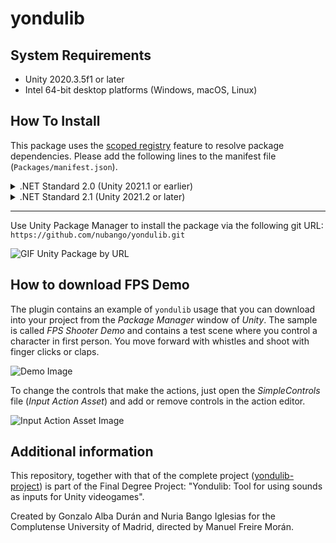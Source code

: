 # yondulib

## System Requirements

- Unity 2020.3.5f1 or later
- Intel 64-bit desktop platforms (Windows, macOS, Linux)

## How To Install

This package uses the [scoped registry](https://docs.unity3d.com/Manual/upm-scoped.html) feature to resolve package
dependencies. Please add the following lines to the manifest file
(`Packages/manifest.json`).

<details>
<summary>.NET Standard 2.0 (Unity 2021.1 or earlier)</summary>

To the `scopedRegistries` section:

```
"scopedRegistries": [
    {
      "name": "Unity NuGet",
      "url": "https://unitynuget-registry.azurewebsites.net",
      "scopes": [
        "org.nuget"
      ]
    },
    {
      "name": "Keijiro",
      "url": "https://registry.npmjs.com",
      "scopes": [
        "jp.keijiro"
      ]
    }
  ]
```
</details>

<details>
<summary>.NET Standard 2.1 (Unity 2021.2 or later)</summary>

To the `scopedRegistries` section:

```
"scopedRegistries": [
    {
      "name": "Keijiro",
      "url": "https://registry.npmjs.com",
      "scopes": [
        "jp.keijiro"
      ]
    }
  ]
```
</details>

---

Use Unity Package Manager to install the package via the following git URL: `https://github.com/nubango/yondulib.git`

![GIF Unity Package by URL](https://i.gyazo.com/b54e9daa9a483d9bf7f74f0e94b2d38a.gif)

## How to download FPS Demo

The plugin contains an example of ```yondulib``` usage that you can download into your project from the _Package Manager_ window of _Unity_. The sample is called _FPS Shooter Demo_ and contains a test scene where you control a character in first person. You move forward with whistles and shoot with finger clicks or claps.

![Demo Image](https://user-images.githubusercontent.com/27202047/190650897-7595492d-9f85-473f-8d9c-36b50995eb82.png)

To change the controls that make the actions, just open the _SimpleControls_ file (_Input Action Asset_) and add or remove controls in the action editor.

![Input Action Asset Image](https://i.gyazo.com/f4b76ab763d25a6c1f74718b94549ded.png)

## Additional information

This repository, together with that of the complete project ([yondulib-project](https://github.com/nubango/yondulib-project)) is part of the Final Degree Project: "Yondulib: Tool for using sounds as inputs for Unity videogames".

Created by Gonzalo Alba Durán and Nuria Bango Iglesias for the Complutense University of Madrid, directed by Manuel Freire Morán.
